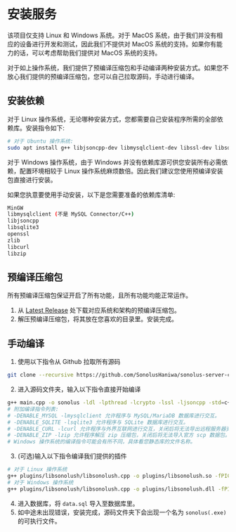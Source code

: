 # 安装服务

该项目仅支持 Linux 和 Windows 系统。对于 MacOS 系统，由于我们并没有相应的设备进行开发和测试，因此我们不提供对 MacOS 系统的支持。如果你有能力的话，可以考虑帮助我们提供对 MacOS 系统的支持。

对于如上操作系统，我们提供了预编译压缩包和手动编译两种安装方式。如果您不放心我们提供的预编译压缩包，您可以自己拉取源码，手动进行编译。

## 安装依赖

对于 Linux 操作系统，无论哪种安装方式，您都需要自己安装程序所需的全部依赖库。安装指令如下:

```bash
# 对于 Ubuntu 操作系统:
sudo apt install g++ libjsoncpp-dev libmysqlclient-dev libssl-dev libsqlite3-dev libcurl4 libzip-dev -y
```

对于 Windows 操作系统，由于 Windows 并没有依赖库源可供您安装所有必需依赖，配置环境相较于 Linux 操作系统麻烦数倍。因此我们建议您使用预编译安装包直接进行安装。

如果您执意要使用手动安装，以下是您需要准备的依赖库清单:

```bash
MinGW
libmysqlclient (不是 MySQL Connector/C++)
libjsoncpp
libsqlite3
openssl
zlib
libcurl
libzip
```

## 预编译压缩包

所有预编译压缩包保证开启了所有功能，且所有功能均能正常运作。

1. 从 [Latest Release](https://github.com/SonolusHaniwa/sonolus-server-cpp/releases/latest) 处下载对应系统和架构的预编译压缩包。
2. 解压预编译压缩包，将其放在您喜欢的目录里。安装完成。

## 手动编译

1. 使用以下指令从 Github 拉取所有源码

```bash
git clone --recursive https://github.com/SonolusHaniwa/sonolus-server-cpp
```

2. 进入源码文件夹，输入以下指令直接开始编译

```bash
g++ main.cpp -o sonolus -ldl -lpthread -lcrypto -lssl -ljsoncpp -std=c++14 -O2 -g
# 附加编译指令列表:
# -DENABLE_MYSQL -lmysqlclient 允许程序与 MySQL/MariaDB 数据库进行交互。
# -DENABLE_SQLITE -lsqlite3 允许程序与 SQLite 数据库进行交互。
# -DENABLE_CURL -lcurl 允许程序与外界互联网进行交互，关闭后将无法导出远程服务器资源。
# -DENABLE_ZIP -lzip 允许程序解压 zip 压缩包，关闭后将无法导入官方 scp 数据包。
# Windows 操作系统的编译指令可能会有所不同，具体看您静态库的文件名称。
```

3. (可选)输入以下指令编译我们提供的插件

```bash
# 对于 Linux 操作系统
g++ plugins/libsonolush/libsonolush.cpp -o plugins/libsonolush.so -fPIC -shared -std=c++17 -DENABLE_MYSQL -DENABLE_SQLITE
# 对于 Windows 操作系统
g++ plugins/libsonolush/libsonolush.cpp -o plugins/libsonolush.dll -fPIC -shared -std=c++17 -DENABLE_MYSQL -DENABLE_SQLITE
```

4. 进入数据库，将 `data.sql` 导入至数据库里。
5. 如中途未出现错误，安装完成，源码文件夹下会出现一个名为 `sonolus(.exe)` 的可执行文件。